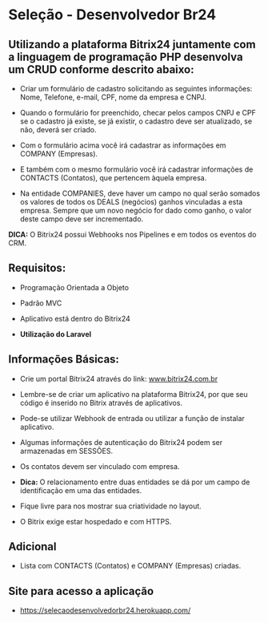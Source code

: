 # Seleção - Desenvolvedor Br24

## Utilizando a plataforma Bitrix24 juntamente com a linguagem de programação PHP desenvolva um CRUD conforme descrito abaixo:

* Criar um formulário de cadastro solicitando as seguintes informações: Nome, Telefone, e-mail, CPF, nome da empresa e CNPJ.

* Quando o formulário for preenchido, checar pelos campos CNPJ e CPF se o cadastro já existe, se já existir, o cadastro deve ser atualizado, se não, deverá ser criado.

* Com o formulário acima você irá cadastrar as informações em COMPANY (Empresas).

* E também com o mesmo formulário você irá cadastrar informações de CONTACTS (Contatos), que pertencem àquela empresa.

* Na entidade COMPANIES, deve haver um campo no qual serão somados os valores de todos os DEALS (negócios) ganhos vinculadas a esta empresa. Sempre que um novo negócio for dado como ganho, o valor deste campo deve ser incrementado.

__DICA:__ O Bitrix24 possui Webhooks nos Pipelines e em todos os eventos do CRM. 

## Requisitos:

* Programação Orientada a Objeto

* Padrão MVC

* Aplicativo está dentro do Bitrix24

* __Utilização do Laravel__

## Informações Básicas:

* Crie um portal Bitrix24 através do link: www.bitrix24.com.br

* Lembre-se de criar um aplicativo na plataforma Bitrix24, por que seu código é inserido no Bitrix através de aplicativos.

* Pode-se utilizar Webhook de entrada ou utilizar a função de instalar aplicativo.

* Algumas informações de autenticação do Bitrix24 podem ser armazenadas em SESSÕES.

* Os contatos devem ser vinculado com empresa. 

* __Dica:__ O relacionamento entre duas entidades se dá por um campo de identificação em uma das entidades.

* Fique livre para nos mostrar sua criatividade no layout.

* O Bitrix exige  estar hospedado e com HTTPS. 

## Adicional
* Lista com CONTACTS (Contatos) e COMPANY (Empresas) criadas.

## Site para acesso a aplicação

* https://selecaodesenvolvedorbr24.herokuapp.com/
